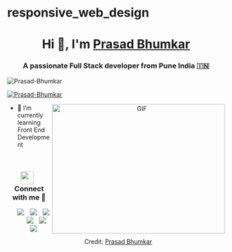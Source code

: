 # responsive_web_design
<h1 align="center">Hi 👋, I'm <a href="https://Prasad-Bhumkar.github.io/Me.io/" target="blank">
Prasad Bhumkar</a></h1>

<h3 align="center">A passionate Full Stack developer from Pune India &#127470;&#127475</h3>

<p align="left"> <img src="https://komarev.com/ghpvc/?username=Prasad-Bhumkar&label=Profile%20views&color=0e75b6&style=flat" alt="Prasad-Bhumkar" /> </p>

<p align="left"> <a href="https://www.instagram.com/prasad.bhumkar_official/" target="blank"><img src="https://img.shields.io/twitter/follow/Prasad_Bhumkar?logo=twitter&style=for-the-badge" alt="Prasad-Bhumkar" /></a> </p>

<a target="_blank" align="center">
  <img align="right" top="500" height="300" width="400" alt="GIF" src="https://media.giphy.com/media/SWoSkN6DxTszqIKEqv/giphy.gif">
</a>


- 🌱 I’m currently learning Front End Development 

<br/>
<h3 align="center" > <img src="https://media.giphy.com/media/iY8CRBdQXODJSCERIr/giphy.gif" width="30" height="30" style="margin-right: 10px;">Connect with me 🤝 </h3>

<p align="center">

 <div align="center"  class="icons-social" style="margin-left: 10px;">
        <a style="margin-left: 10px;"  target="_blank" href="https://www.linkedin.com/in//">
			<img src="https://img.icons8.com/doodle/40/000000/linkedin--v2.png"></a>
        <a style="margin-left: 10px;" target="_blank" href="https://github.com/Prasad-Bhumkar">
		<img src="https://img.icons8.com/doodle/40/000000/github--v1.png"></a>
		<a style="margin-left: 10px;" target="_blank" href="https://stackoverflow.com/users/27444090/prasad-bhumkar">
			<img src="https://img.icons8.com/external-tal-revivo-color-tal-revivo/40/000000/external-stack-overflow-is-a-question-and-answer-site-for-professional-logo-color-tal-revivo.png"></a>
	   <a style="margin-left: 10px;" target="_blank" href="https://dev.to/prasad_bhumkar_f4e5cf4f5a"><img src=""></a>
        <a style="margin-left: 10px;" target="_blank" href="https://www.instagram.com/prasad.bhumkar_official/">
			<img src="https://img.icons8.com/doodle/40/000000/instagram-new--v2.png"></a>
		<a style="margin-left: 10px;" target="_blank" href="https://twitter.com/@bhumkar_pr89871">
			<img src="https://img.icons8.com/doodle/1x/twitter-squared--v2.png" ></a>
		<a style="margin-left: 10px;" target="_blank" href="https://www.youtube.com/@youtubemafia9893?sub_confirmation=1">
				<img src="https://img.icons8.com/doodle/1x/youtube--v2.png" ></a>
		
      

</p>


Credit: [Prasad Bhumkar](https://github.com/Prasad-Bhumkar)
